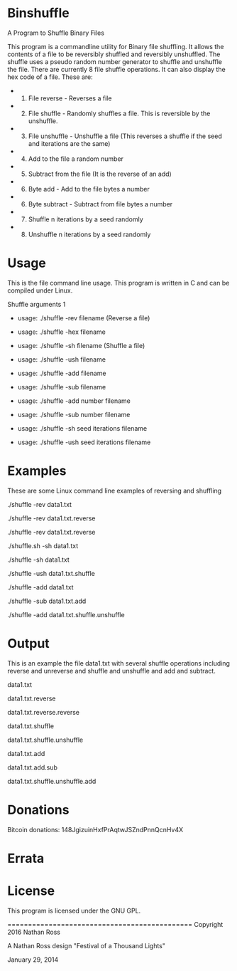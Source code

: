 # Binshuffle
A Program to Shuffle Binary Files

This program is a commandline utility for Binary file shuffling. 
It allows the contents of a file to be reversibly shuffled and reversibly unshuffled.
The shuffle uses a pseudo random number generator to shuffle and unshuffle the file.
There are currently 8 file shuffle operations. It can also display the hex code of a file.
These are:
 
- 1) File reverse - Reverses a file
- 2) File shuffle - Randomly shuffles a file. This is reversible by the unshuffle.
- 3) File unshuffle - Unshuffle a file (This reverses a shuffle if the seed and iterations are the same)
- 4) Add to the file a random number
- 5) Subtract from the file (It is the reverse of an add)
- 6) Byte add - Add to the file bytes a number
- 6) Byte subtract - Subtract from file bytes a number 
- 7) Shuffle n iterations by a seed randomly
- 8) Unshuffle n iterations by a seed randomly


# Usage

This is the file command line usage. This program is written in C and can 
be compiled under Linux.

Shuffle arguments 1
- usage: ./shuffle -rev filename (Reverse a file)
- usage: ./shuffle -hex filename

- usage: ./shuffle -sh  filename (Shuffle a file)
- usage: ./shuffle -ush filename
- usage: ./shuffle -add filename
- usage: ./shuffle -sub filename

- usage: ./shuffle -add number filename
- usage: ./shuffle -sub number filename

- usage: ./shuffle -sh  seed iterations filename
- usage: ./shuffle -ush seed iterations filename

# Examples

These are some Linux command line examples of reversing and shuffling

./shuffle -rev data1.txt

./shuffle -rev data1.txt.reverse

./shuffle -rev data1.txt.reverse

./shuffle.sh -sh data1.txt

./shuffle -sh data1.txt

./shuffle -ush data1.txt.shuffle

./shuffle -add data1.txt

./shuffle -sub data1.txt.add

./shuffle -add data1.txt.shuffle.unshuffle

# Output

This is an example the file data1.txt with several shuffle operations including
reverse and unreverse and shuffle and unshuffle and add and subtract.

data1.txt

data1.txt.reverse

data1.txt.reverse.reverse

data1.txt.shuffle

data1.txt.shuffle.unshuffle

data1.txt.add

data1.txt.add.sub

data1.txt.shuffle.unshuffle.add


# Donations

Bitcoin donations: 148JgizuinHxfPrAqtwJSZndPnnQcnHv4X


# Errata

# License

This program is licensed under the GNU GPL.

=============================================
Copyright 2016 Nathan Ross  

A Nathan Ross design
"Festival of a Thousand Lights"

January 29, 2014